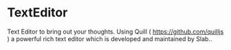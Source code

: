 # TextEditor
Text Editor to bring out your thoughts. Using Quill ( https://github.com/quilljs ) a powerful rich text editor which is developed and maintained by Slab..


